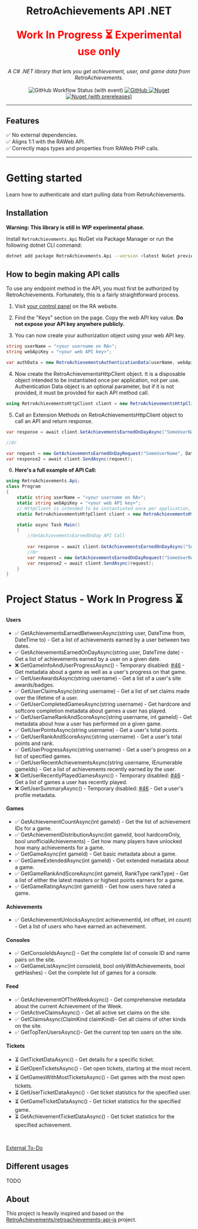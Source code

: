 <h1 align="center">RetroAchievements API .NET<br/><p style="color:red">Work In Progress ⏳ Experimental use only</p></h1>

<p align="center">
  <i>A C# .NET library that lets you get achievement, user, and game data from RetroAchievements.</i>
  <br /> <br />
  <img alt="GitHub Workflow Status (with event)" src="https://img.shields.io/github/actions/workflow/status/KrystianLesniak/retroachievements-api-net/publish.yml?label=verification">
  <a href="https://github.com/KrystianLesniak/retroachievements-api-net/blob/main/LICENSE">
    <img alt="GitHub" src="https://img.shields.io/github/license/KrystianLesniak/retroachievements-api-net">
  </a>
  <a href="https://www.nuget.org/packages/RetroAchievements.Api/">
    <img alt="Nuget" src="https://img.shields.io/nuget/dt/RetroAchievements.Api">
    <img alt="Nuget (with prereleases)" src="https://img.shields.io/nuget/vpre/RetroAchievements.Api">
  </a>
</p>

<hr />

## Features

✅ No external dependencies.  
✅ Aligns 1:1 with the RAWeb API.  
✅ Correctly maps types and properties from RAWeb PHP calls.  

<hr />

# Getting started

Learn how to authenticate and start pulling data from RetroAchievements.


## Installation

**Warning: This library is still in WIP experimental phase.**

Install `RetroAchievements.Api` NuGet via Package Manager or run the following dotnet CLI command:

```bash
dotnet add package RetroAchievements.Api --version <latest NuGet preview version>
```

## How to begin making API calls

To use any endpoint method in the API, you must first be authorized by RetroAchievements. Fortunately, this is a fairly straightforward process.

1. Visit [your control panel](https://retroachievements.org/controlpanel.php) on the RA website.

2. Find the "Keys" section on the page. Copy the web API key value. **Do not expose your API key anywhere publicly.**

3. You can now create your authorization object using your web API key.

```csharp
string userName = "<your username on RA>";
string webApiKey = "<your web API key>";

var authData = new RetroAchievementsAuthenticationData(userName, webApiKey);
```

4. Now create the RetroAchievementsHttpClient object. It is a disposable object intended to be instantiated once per application, not per use.<br> Authentication Data object is an optional parameter, but if it is not provided, it must be provided for each API method call.

```csharp
using RetroAchievementsHttpClient client = new RetroAchievementsHttpClient(authData);
```

5. Call an Extension Methods on RetroAchievementsHttpClient object to call an API and return response.

```csharp
var response = await client.GetAchievementsEarnedOnDayAsync("SomeUserName", DateTime.Now);

//Or

var request = new GetAchievementsEarnedOnDayRequest("SomeUserName", DateTime.Now);
var response2 = await client.SendAsync(request);
```

6. **Here's a full example of API Call:**

```csharp
using RetroAchievements.Api;
class Program
{
    static string userName = "<your username on RA>";
    static string webApiKey = "<your web API key>";
    // HttpClient is intended to be instantiated once per application, rather than per-use. See Remarks.
    static RetroAchievementsHttpClient client = new RetroAchievementsHttpClient(new RetroAchievementsAuthenticationData(userName, webApiKey));

    static async Task Main()
    {
        //GetAchievementsEarnedOnDay API Call
        
        var response = await client.GetAchievementsEarnedOnDayAsync("SomeUserName", DateTime.Now);
        //Or
        var request = new GetAchievementsEarnedOnDayRequest("SomeUserName", DateTime.Now);
        var response2 = await client.SendAsync(request);
    }
}
```

# Project Status - Work In Progress ⏳
#### Users
- ✅ GetAchievementsEarnedBetweenAsync(string user, DateTime from, DateTime to) - Get a list of achievements earned by a user between two dates.
- ✅ GetAchievementsEarnedOnDayAsync(string user, DateTime date) - Get a list of achievements earned by a user on a given date.
- ❌ GetGameInfoAndUserProgressAsync() - Temporary disabled: [#46](https://github.com/RetroAchievements/retroachievements-api-js/issues/46) - Get metadata about a game as well as a user's progress on that game.
- ✅ GetUserAwardsAsync(string username) - Get a list of a user's site awards/badges.
- ✅ GetUserClaimsAsync(string username) - Get a list of set claims made over the lifetime of a user.
- ✅ GetUserCompletedGamesAsync(string username) - Get hardcore and softcore completion metadata about games a user has played.
- ✅ GetUserGameRankAndScoreAsync(string username, int gameId) - Get metadata about how a user has performed on a given game.
- ✅ GetUserPointsAsync(string username) - Get a user's total points.
- ✅ GetUserRankAndScoreAsync(string username) - Get a user's total points and rank.
- ✅ GetUserProgressAsync(string username) - Get a user's progress on a list of specified games.
- ✅ GetUserRecentAchievementsAsync(string username, IEnumerable<int> gameIds) - Get a list of achievements recently earned by the user.
- ❌ GetUserRecentlyPlayedGamesAsync() - Temporary disabled: [#46](https://github.com/RetroAchievements/retroachievements-api-js/issues/46) - Get a list of games a user has recently played.
- ❌ GetUserSummaryAsync() - Temporary disabled: [#46](https://github.com/RetroAchievements/retroachievements-api-js/issues/46) - Get a user's profile metadata. 

#### Games
- ✅ GetAchievementCountAsync(int gameId) - Get the list of achievement IDs for a game.
- ✅ GetAchievementDistributionAsync(int gameId, bool hardcoreOnly, bool unofficialAchievements) - Get how many players have unlocked how many achievements for a game.
- ✅ GetGameAsync(int gameId) - Get basic metadata about a game.
- ✅ GetGameExtendedAsync(int gameId) - Get extended metadata about a game.
- ✅ GetGameRankAndScoreAsync(int gameId, RankType rankType) - Get a list of either the latest masters or highest points earners for a game.
- ✅ GetGameRatingAsync(int gameId) - Get how users have rated a game.

#### Achievements
- ✅ GetAchievementUnlocksAsync(int achievementId, int offset, int count) - Get a list of users who have earned an achievement.

#### Consoles
- ✅ GetConsoleIdsAsync() - Get the complete list of console ID and name pairs on the site.
- ✅ GetGameListAsync(int consoleId, bool onlyWithAchievements, bool getHashes) - Get the complete list of games for a console.

#### Feed
- ✅ GetAchievementOfTheWeekAsync() - Get comprehensive metadata about the current Achievement of the Week.
- ✅ GetActiveClaimsAsync() - Get all active set claims on the site.
- ✅ GetClaimsAsync(ClaimKind claimKind)- Get all claims of other kinds on the site.
- ✅ GetTopTenUsersAsync()-  Get the current top ten users on the site.

#### Tickets
- ⏳ GetTicketDataAsync() - Get details for a specific ticket.
- ⏳ GetOpenTicketsAsync() - Get open tickets, starting at the most recent.
- ⏳ GetGamesWithMostTicketsAsync() - Get games with the most open tickets.
- ⏳ GetUserTicketDataAsync() -  Get ticket statistics for the specified user.
- ⏳ GetGameTicketDataAsync() -  Get ticket statistics for the specified game.
- ⏳ GetAchievementTicketDataAsync() -  Get ticket statistics for the specified achievement.

<br />

[External To-Do](docs/ToDo.md)


## Different usages

TODO



## About
This project is heavily inspired and based on the [RetroAchievements/retroachievements-api-js](https://github.com/RetroAchievements/retroachievements-api-js) project.
